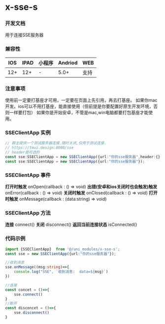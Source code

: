 # x-sse-s
### 开发文档
用于连接SSE服务器

### 兼容性

| IOS	| IPAD	| 小程序 | Andriod	| WEB	|
| ---	| ---	| ---	| ---	| --- |
| 12+	| 12+	| -  	| 5.0+  | 支持 |

### 注意事项

使用前一定要打基座才可用，一定要在页面上先引用，再去打基座。
如果你mac开发。ios可以不用打基座，能直接使用（但前提是你要配置好原生开发环境，否则一样要打包）
如果你是开始安卓，不管是mac,win电脑都要打包基座才能使用。

### SSEClientApp 实例

```ts
// 群主提供一个测试服务器连接,随时关闭,仅用于测试连接.
// https://tmui.design:8000/sse
// header是可选的
const sse:SSEClientApp = new SSEClientApp({url:"你的sse服务器",header:{}});
const sse:SSEClientApp = new SSEClientApp({url:"你的sse服务器"});

```

### SSEClientApp 事件
**打开时触发**
onOpen(callback : () => void)
**出错(安卓和ios关闭时也会触发)触发**
onError(callback : () => void)
**关闭时触发**
onClosed(callback : () => void)
**打开时触发**
onMessage(callback : (data:string) => void)

### SSEClientApp 方法
**连接**
connect()
**关闭**
disconnect()
**返回当前连接状态**
isConnected()

### 代码示例

```ts
import {SSEClientApp}  from '@/uni_modules/x-sse-s';
const sse = new SSEClientApp({url:"你的sse服务器"});

//收到消息
sse.onMessage((msg:string)=>{
	console.log("SSE", `收到消息:  data=${msg}`)
})

//连接
const concet = ()=>{
	sse.connect()
}
//断开
const disconcet = ()=>{
	sse.disconnect()
}


```